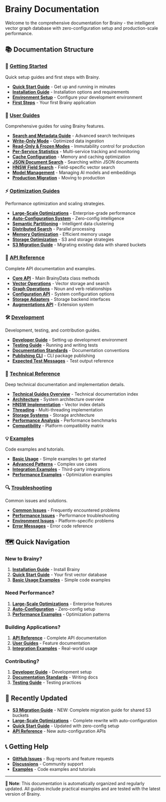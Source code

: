 # Brainy Documentation

Welcome to the comprehensive documentation for Brainy - the intelligent vector graph database with zero-configuration setup and production-scale performance.

## 📚 Documentation Structure

### 🚀 [Getting Started](getting-started/)
Quick setup guides and first steps with Brainy.

- **[Quick Start Guide](getting-started/quick-start.md)** - Get up and running in minutes
- **[Installation Guide](getting-started/installation.md)** - Installation options and requirements
- **[Environment Setup](getting-started/environment-setup.md)** - Configure your development environment
- **[First Steps](getting-started/first-steps.md)** - Your first Brainy application

### 📖 [User Guides](user-guides/)
Comprehensive guides for using Brainy features.

- **[Search and Metadata Guide](user-guides/SEARCH_AND_METADATA_GUIDE.md)** - Advanced search techniques
- **[Write-Only Mode](user-guides/WRITEONLY_MODE_IMPLEMENTATION.md)** - Optimized data ingestion
- **[Read-Only & Frozen Modes](guides/readonly-frozen-modes.md)** - Immutability control for production
- **[Per-Service Statistics](guides/per-service-statistics.md)** - Multi-service tracking and monitoring
- **[Cache Configuration](guides/cache-configuration.md)** - Memory and caching optimization
- **[JSON Document Search](guides/json-document-search.md)** - Searching within JSON documents
- **[HNSW Field Search](guides/hnsw-field-search.md)** - Field-specific vector search
- **[Model Management](guides/model-management.md)** - Managing AI models and embeddings
- **[Production Migration](guides/production-migration-guide.md)** - Moving to production

### ⚡ [Optimization Guides](optimization-guides/)
Performance optimization and scaling strategies.

- **[Large-Scale Optimizations](optimization-guides/large-scale-optimizations.md)** - Enterprise-grade performance
- **[Auto-Configuration System](optimization-guides/auto-configuration.md)** - Zero-config intelligence
- **[Semantic Partitioning](optimization-guides/semantic-partitioning.md)** - Intelligent data clustering
- **[Distributed Search](optimization-guides/distributed-search.md)** - Parallel processing
- **[Memory Optimization](optimization-guides/memory-optimization.md)** - Efficient memory usage
- **[Storage Optimization](optimization-guides/storage-optimization.md)** - S3 and storage strategies
- **[S3 Migration Guide](optimization-guides/s3-migration-guide.md)** - Migrating existing data with shared buckets

### 🔧 [API Reference](api-reference/)
Complete API documentation and examples.

- **[Core API](api-reference/core-api.md)** - Main BrainyData class methods
- **[Vector Operations](api-reference/vector-operations.md)** - Vector storage and search
- **[Graph Operations](api-reference/graph-operations.md)** - Noun and verb relationships
- **[Configuration API](api-reference/configuration.md)** - System configuration options
- **[Storage Adapters](api-reference/storage-adapters.md)** - Storage backend interfaces
- **[Augmentations API](api-reference/augmentations.md)** - Extension system

### 🛠️ [Development](development/)
Development, testing, and contribution guides.

- **[Developer Guide](development/DEVELOPERS.md)** - Setting up development environment
- **[Testing Guide](development/testing.md)** - Running and writing tests
- **[Documentation Standards](development/DOCUMENTATION_STANDARDS.md)** - Documentation conventions
- **[Publishing CLI](development/publishing-cli.md)** - CLI package publishing
- **[Expected Test Messages](development/EXPECTED_TEST_MESSAGES.md)** - Test output reference

### 🔬 [Technical Reference](technical/)
Deep technical documentation and implementation details.

- **[Technical Guides Overview](technical/TECHNICAL_GUIDES.md)** - Technical documentation index
- **[Architecture](technical/architecture.md)** - System architecture overview
- **[HNSW Implementation](technical/hnsw-implementation.md)** - Vector index details
- **[Threading](technical/THREADING.md)** - Multi-threading implementation
- **[Storage Systems](technical/storage-systems.md)** - Storage architecture
- **[Performance Analysis](technical/performance-analysis.md)** - Performance benchmarks
- **[Compatibility](technical/COMPATIBILITY.md)** - Platform compatibility matrix

### 💡 [Examples](examples/)
Code examples and tutorials.

- **[Basic Usage](examples/basic-usage.md)** - Simple examples to get started
- **[Advanced Patterns](examples/advanced-patterns.md)** - Complex use cases
- **[Integration Examples](examples/integrations.md)** - Third-party integrations
- **[Performance Examples](examples/performance.md)** - Optimization examples

### 🔍 [Troubleshooting](troubleshooting/)
Common issues and solutions.

- **[Common Issues](troubleshooting/common-issues.md)** - Frequently encountered problems
- **[Performance Issues](troubleshooting/performance.md)** - Performance troubleshooting
- **[Environment Issues](troubleshooting/environment.md)** - Platform-specific problems
- **[Error Messages](troubleshooting/error-messages.md)** - Error code reference

## 🗺️ Quick Navigation

### New to Brainy?
1. **[Installation Guide](getting-started/installation.md)** - Install Brainy
2. **[Quick Start Guide](getting-started/quick-start.md)** - Your first vector database
3. **[Basic Usage Examples](examples/basic-usage.md)** - Simple code examples

### Need Performance?
1. **[Large-Scale Optimizations](optimization-guides/large-scale-optimizations.md)** - Enterprise features
2. **[Auto-Configuration](optimization-guides/auto-configuration.md)** - Zero-config setup
3. **[Performance Examples](examples/performance.md)** - Optimization patterns

### Building Applications?
1. **[API Reference](api-reference/)** - Complete API documentation
2. **[User Guides](user-guides/)** - Feature documentation
3. **[Integration Examples](examples/integrations.md)** - Real-world usage

### Contributing?
1. **[Developer Guide](development/DEVELOPERS.md)** - Development setup
2. **[Documentation Standards](development/DOCUMENTATION_STANDARDS.md)** - Writing docs
3. **[Testing Guide](development/testing.md)** - Testing practices

## 🔄 Recently Updated

- **[S3 Migration Guide](optimization-guides/s3-migration-guide.md)** - NEW: Complete migration guide for shared S3 buckets
- **[Large-Scale Optimizations](optimization-guides/large-scale-optimizations.md)** - Complete rewrite with auto-configuration
- **[Quick Start Guide](getting-started/quick-start.md)** - Updated with zero-config setup
- **[API Reference](api-reference/)** - New auto-configuration APIs

## 📞 Getting Help

- **[GitHub Issues](https://github.com/soulcraft-research/brainy/issues)** - Bug reports and feature requests
- **[Discussions](https://github.com/soulcraft-research/brainy/discussions)** - Community support
- **[Examples](examples/)** - Code examples and tutorials

---

**📝 Note**: This documentation is automatically organized and regularly updated. All guides include practical examples and are tested with the latest version of Brainy.